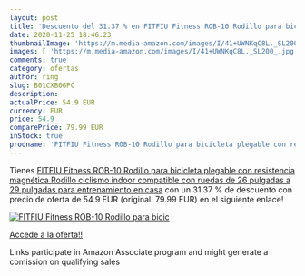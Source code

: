 ```yaml
---
layout: post
title: 'Descuento del 31.37 % en FITFIU Fitness ROB-10 Rodillo para bicic'
date: 2020-11-25 18:46:23
thumbnailImage: 'https://m.media-amazon.com/images/I/41+UWNKqC8L._SL200_.jpg'
images: [ 'https://m.media-amazon.com/images/I/41+UWNKqC8L._SL200_.jpg' ]
comments: true
category: ofertas
author: ring
slug: B01CXB0GPC
description:
actualPrice: 54.9 EUR
currency: EUR
price: 54.9
comparePrice: 79.99 EUR
inStock: true
prodname: 'FITFIU Fitness ROB-10 Rodillo para bicicleta plegable con resistencia magnética  Rodillo ciclismo indoor compatible con ruedas de 26 pulgadas a 29 pulgadas para entrenamiento en casa'
---
```


Tienes [FITFIU Fitness ROB-10 Rodillo para bicicleta plegable con resistencia magnética  Rodillo ciclismo indoor compatible con ruedas de 26 pulgadas a 29 pulgadas para entrenamiento en casa](https://www.amazon.es/dp/B01CXB0GPC/?tag=tolees-21) con un 31.37 % de descuento con precio de oferta de 54.9 EUR (original: 79.99 EUR) en el siguiente enlace!

[![FITFIU Fitness ROB-10 Rodillo para bicic](https://m.media-amazon.com/images/I/41+UWNKqC8L._SL200_.jpg)](https://www.amazon.es/dp/B01CXB0GPC/?tag=tolees-21)

[Accede a la oferta!!](https://www.amazon.es/dp/B01CXB0GPC/?tag=tolees-21)

Links participate in Amazon Associate program and might generate a comission on qualifying sales


